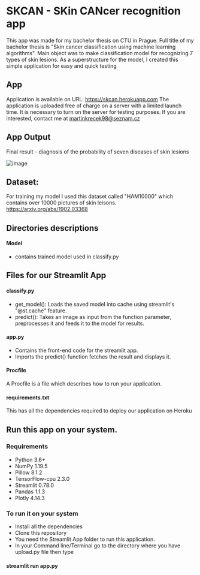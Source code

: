 # SKCAN - SKin CANcer recognition app

This app was made for my bachelor thesis on CTU in Prague. Full title of my bachelor thesis is "Skin cancer classification using machine learning algorithms". Main object was to make classification model for recognizing 7 types of skin lesions. As a superstructure for the model, I created this simple application for easy and quick testing

## App
Application is available on URL: https://skcan.herokuapp.com
The application is uploaded free of charge on a server with a limited launch time. It is necessary to turn on the server for testing purposes. If you are interested, contact me at martinkrecek98@seznam.cz

## App Output
Final result - diagnosis of the probability of seven diseases of skin lesions

![image](https://user-images.githubusercontent.com/60604602/122686800-74c1c680-d213-11eb-8682-6235ac99b821.png)

## Dataset:
For training my model I used this dataset called "HAM10000" which contains over 10000 pictures of skin leisons.
https://arxiv.org/abs/1902.03368

## Directories descriptions
#### Model
- contains trained model used in classify.py

## Files for our Streamlit App

#### classify.py
- get_model(): Loads the saved model into cache using streamlit's "@st.cache" feature.
- predict(): Takes an image as input from the function parameter, preprocesses it and feeds it to the model for results.

#### app.py
- Contains the front-end code for the streamlit app.
- Imports the predict() function fetches the result and displays it.

#### Procfile
A Procfile is a file which describes how to run your application.

#### requirements.txt
This has all the dependencies required to deploy our application on Heroku

## Run this app on your system.
### Requirements
- Python 3.6+
- NumPy 1.19.5
- Pillow 8.1.2
- TensorFlow-cpu 2.3.0
- Streamlit 0.78.0
- Pandas 1.1.3
- Plotly 4.14.3

### To run it on your system
- Install all the dependencies
- Clone this repository
- You need the Streamlit App folder to run this application.
- In your Command line/Terminal go to the directory where you have upload.py file then type 
#### streamlit run app.py


